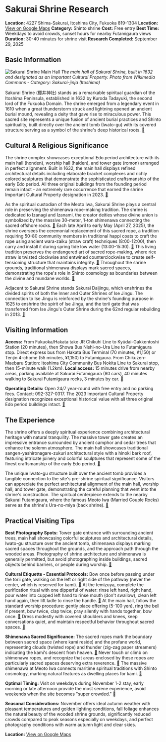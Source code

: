 # Sakurai Shrine Research

**Location:** 4227 Shima-Sakurai, Itoshima City, Fukuoka 819-1304
**Location:** [View on Google Maps](https://maps.google.com/maps?q=33.6282558,130.1919945)
**Category:** Shinto shrine
**Cost:** Free entry
**Best Time:** Weekdays to avoid crowds, sunset hours for nearby Futamigaura views
**Duration:** 30-40 minutes for shrine visit
**Research Completed:** September 29, 2025

## Basic Information

![Sakurai Shrine Main Hall](https://upload.wikimedia.org/wikipedia/commons/0/03/Sakurai_Shrine_4shrine_001.jpg)
*The main hall of Sakurai Shrine, built in 1632 and designated as an Important Cultural Property. Photo from Wikimedia Commons - Category: Sakurai-jinja (Itoshima)*

Sakurai Shrine (櫻井神社) stands as a remarkable spiritual guardian of the Itoshima Peninsula, established in 1632 by Kuroda Tadayuki, the second lord of the Fukuoka Domain. The shrine emerged from a legendary event in 1610 when a great thunderstorm struck and lightning opened an ancient burial mound, revealing a deity that gave rise to miraculous power. This sacred site represents a unique fusion of ancient burial practices and Shinto spirituality, built directly over the ancient tomb (Iwato-gu) with its covered structure serving as a symbol of the shrine's deep historical roots. [🔗](https://sakuraijinja.com/)

## Cultural & Religious Significance

The shrine complex showcases exceptional Edo period architecture with its main hall (honden), worship hall (haiden), and tower gate (romon) arranged in perfect alignment. Built in 1632, the main hall displays refined architectural details including elaborate bracket complexes and richly colored sculptures that demonstrate the sophisticated craftsmanship of the early Edo period. All three original buildings from the founding period remain intact - an extremely rare occurrence that earned the shrine Important Cultural Property designation in 2023. [🔗](https://www.fukuoka-bunkazai.jp/frmDetail.aspx?db=1&id=133)

As the spiritual custodian of the Meoto Iwa, Sakurai Shrine plays a central role in preserving the shimenawa rope-making tradition. The shrine is dedicated to Izanagi and Izanami, the creator deities whose divine union is symbolized by the massive 30-meter, 1-ton shimenawa connecting the sacred offshore rocks. [🔗](https://www.japanbyweb.com/itoshimas-sakurai-futamigaura-married-rocks-and-white-torii/) Each late April to early May (April 27, 2025), the shrine oversees the ceremonial replacement of this sacred rope, a tradition requiring 50-80 community members in traditional happi coats to craft the rope using ancient wara-zaiku (straw craft) techniques (8:00-12:00), then carry and install it during spring tide low water (13:00-15:30). [🔗](https://www.fukuoka-now.com/en/event/sakurai-futamigaura-shimenawa-festival-2025/) This living tradition preserves the endangered art of sacred rope-making, where rice straw is twisted clockwise and entwined counterclockwise to create self-tensioning structure that maintains integrity. [🔗](https://www.entoten.com/2023/12/11/making-shimekazari-rope-decorations-with-rice-straw-from-koda-farms-in-california/) Throughout the shrine grounds, traditional shimenawa displays mark sacred spaces, demonstrating the rope's role in Shinto cosmology as boundaries between the divine and mundane worlds. [🔗](https://en.wikipedia.org/wiki/Shimenawa)

Adjacent to Sakurai Shrine stands Sakurai Daijingu, which enshrines the divided spirits of both the Inner and Outer Shrines of Ise Jingu. The connection to Ise Jingu is reinforced by the shrine's founding purpose in 1625 to enshrine the spirit of Ise Jingu, and the torii gate that was transferred from Ise Jingu's Outer Shrine during the 62nd regular rebuilding in 2013. [🔗](https://english.kyushu.tv/fukuoka-sakuraijinzya/)

## Visiting Information

**Access:** From Fukuoka/Hakata take JR Chikuhi Line to Kyūdai-Gakkentoshi Station (20 minutes), then Showa Bus Nishi-no-Ura Line to Futamigaura stop. Direct express bus from Hakata Bus Terminal (70 minutes, ¥1,150) or Tenjin 4-chome (55 minutes, ¥1,150) to Futamigaura. From Chikuzen-Maebaru Station: Itoshima City Community Bus Nokita Line to Sakurai stop, then 15-minute walk (1.2km). **Local access:** 15 minutes drive from nearby areas, parking available at Sakurai Futamigaura (80 cars), 40 minutes walking to Sakurai Futamigaura rocks, 3 minutes by car. [🔗](https://japantravel.navitime.com/en/area/jp/spot/02301-13500085/)

**Operating Details:** Open 24/7 year-round with free entry and no parking fees. Contact: 092-327-0317. The 2023 Important Cultural Property designation recognizes exceptional historical value with all three original Edo period buildings intact. [🔗](https://kanko-itoshima.jp/spot/sakuraijinja/)

## The Experience

The shrine offers a deeply spiritual experience combining architectural heritage with natural tranquility. The massive tower gate creates an impressive entrance surrounded by ancient camphor and cedar trees that enhance the solemn atmosphere. The main hall showcases traditional sangen-yashironagare-zukuri architectural style with a hinoki bark roof, featuring intricate joinery and colorful sculptures that represent some of the finest craftsmanship of the early Edo period. [🔗](https://commons.wikimedia.org/wiki/Category:Sakurai-jinja_(Itoshima))

The unique Iwato-gu structure built over the ancient tomb provides a tangible connection to the site's pre-shrine spiritual significance. Visitors can appreciate the perfect architectural alignment of the main hall, worship hall, and tower gate, demonstrating the careful planning that went into the shrine's construction. The spiritual centerpiece extends to the nearby Sakurai Futamigaura, where the famous Meoto Iwa (Married Couple Rocks) serve as the shrine's Ura-no-miya (back shrine). [🔗](https://ja.wikipedia.org/wiki/桜井神社_(糸島市))

## Practical Visiting Tips

**Best Photography Spots:** Tower gate entrance with surrounding ancient trees, main hall showcasing colorful sculptures and architectural details, Iwato-gu structure over the ancient tomb, shimenawa displays marking sacred spaces throughout the grounds, and the approach path through the wooded areas. Photography of shrine architecture and shimenawa is generally permitted, but avoid photographing inside buildings, sacred objects behind barriers, or people during worship. [🔗](https://www.japan-guide.com/e/e2057.html)

**Cultural Etiquette - Essential Protocols:** Bow once before passing under the torii gate, walking on the left or right side of the pathway (never the center, which is reserved for kami). [🔗](https://www.japan.travel/en/guide/shrine-and-temple-traditions/) At the temizuya, complete the purification ritual with one dipperful of water: rinse left hand, right hand, pour water into cupped left hand to rinse mouth (don't swallow), clean left hand again, then lift ladle to rinse the handle. [🔗](https://www.nippon.com/en/views/b05205/) At the main hall, follow the standard worship procedure: gently place offering (5-100 yen), ring the bell if present, bow twice, clap twice, pray silently with hands together, bow once. [🔗](https://www.japan-guide.com/e/e2057.html) Dress modestly with covered shoulders and knees, keep conversations quiet, and maintain respectful behavior throughout sacred spaces. [🔗](https://delightfultravelnotes.com/temple-and-shrine-etiquette-in-japan/)

**Shimenawa Sacred Significance:** The sacred ropes mark the boundary between sacred space (where kami reside) and the profane world, representing clouds (twisted rope) and thunder (zig-zag paper streamers) indicating the kami's descent from heaven. [🔗](https://www.olivierrobert.net/post/japan-shimenawa-and-shide-shinto-spiritual-symbols) Never touch or climb on shimenawa ropes, and recognize that areas enclosed by these ropes are particularly sacred spaces deserving extra reverence. [🔗](https://traditionalkyoto.com/culture/shimenawas/) The massive shimenawa at Meoto Iwa connects maritime spiritual traditions with Shinto cosmology, marking natural features as dwelling places for kami. [🔗](https://garlandmag.com/article/shimenawa/)

**Optimal Timing:** Visit on weekdays during November 1-2 stay, early morning or late afternoon provide the most serene experience, avoid weekends when the site becomes "super crowded." [🔗](https://www.crossroadfukuoka.jp/en/spot/12456)

**Seasonal Considerations:** November offers ideal autumn weather with pleasant temperatures and golden lighting conditions, fall foliage enhances the natural beauty of the wooded shrine grounds, significantly reduced crowds compared to peak seasons especially on weekdays, and perfect photography conditions with warm autumn light and clear skies.

**Location:** [View on Google Maps](https://maps.google.com/?q=33.640495,130.1964802)
